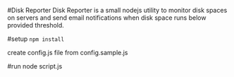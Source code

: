 #Disk Reporter
Disk Reporter is a small nodejs utility to monitor disk spaces on servers and send email notifications when disk space runs below provided threshold.

#setup
`npm install`

create config.js file from config.sample.js

#run
node script.js
